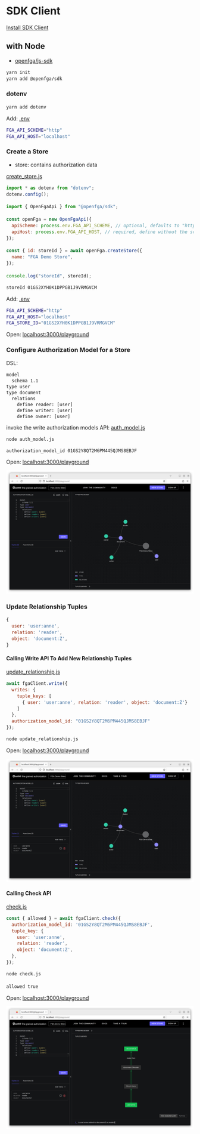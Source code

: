 # SDK Client

[Install SDK Client](https://openfga.dev/docs/getting-started/install-sdk)

## with Node

- [openfga/js-sdk](https://github.com/openfga/js-sdk)

```bash
yarn init
yarn add @openfga/sdk
```

### dotenv

```bash
yarn add dotenv
```

Add: [.env](.env)

```bash
FGA_API_SCHEME="http"
FGA_API_HOST="localhost"
```

### Create a Store

- store: contains authorization data

[create_store.js](create_store.js)

```js
import * as dotenv from "dotenv";
dotenv.config();

import { OpenFgaApi } from "@openfga/sdk";

const openFga = new OpenFgaApi({
  apiScheme: process.env.FGA_API_SCHEME, // optional, defaults to "https"
  apiHost: process.env.FGA_API_HOST, // required, define without the scheme (e.g. api.openfga.example instead of https://api.openfga.example)
});

const { id: storeId } = await openFga.createStore({
  name: "FGA Demo Store",
});

console.log("storeId", storeId);
```

```bash
storeId 01GS2XYH0K1DPPGB1J9VRMGVCM
```

Add: [.env](.env)

```bash
FGA_API_SCHEME="http"
FGA_API_HOST="localhost"
FGA_STORE_ID="01GS2XYH0K1DPPGB1J9VRMGVCM"
```

Open: [localhost:3000/playground](http://localhost:3000/playground)

### Configure Authorization Model for a Store

DSL:

```dsl
model
  schema 1.1
type user
type document
  relations
    define reader: [user]
    define writer: [user]
    define owner: [user]
```

invoke the write authorization models API: [auth_model.js](auth_model.js)

```bash
node auth_model.js
```

```bash
authorization_model_id 01GS2Y8QT2M6PM445QJMS8EBJF
```

Open: [localhost:3000/playground](http://localhost:3000/playground)

![auth_model](images/auth_model.png)

### Update Relationship Tuples

```js
{
  user: 'user:anne',
  relation: 'reader',
  object: 'document:Z',
}
```

#### Calling Write API To Add New Relationship Tuples

[update_relationship.js](update_relationship.js)

```js
await fgaClient.write({
  writes: {
    tuple_keys: [
      { user: 'user:anne', relation: 'reader', object: 'document:Z'}
    ]
  },
  authorization_model_id: "01GS2Y8QT2M6PM445QJMS8EBJF" 
});
```

```bash
node update_relationship.js
```

Open: [localhost:3000/playground](http://localhost:3000/playground)

![update_relationship](images/update_relationship.png)

#### Calling Check API

[check.js](check.js)

```js
const { allowed } = await fgaClient.check({
  authorization_model_id: '01GS2Y8QT2M6PM445QJMS8EBJF',
  tuple_key: {
    user: 'user:anne',
    relation: 'reader',
    object: 'document:Z',
  },
});
```

```bash
node check.js

allowed true
```

Open: [localhost:3000/playground](http://localhost:3000/playground)

![check](images/check.png)
